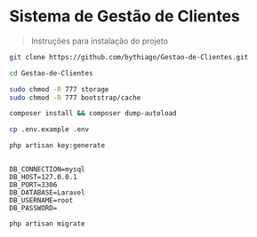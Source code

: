 # Sistema de Gestão de Clientes
> Instruções para instalação do projeto

``` bash
git clone https://github.com/bythiago/Gestao-de-Clientes.git

cd Gestao-de-Clientes
```

``` bash
sudo chmod -R 777 storage
sudo chmod -R 777 bootstrap/cache
```

``` bash
composer install && composer dump-autoload
``` 

``` bash
cp .env.example .env
```

``` bash
php artisan key:generate
```

``` text

DB_CONNECTION=mysql
DB_HOST=127.0.0.1
DB_PORT=3306
DB_DATABASE=Laravel
DB_USERNAME=root
DB_PASSWORD=
```

``` bash
php artisan migrate
``` 
